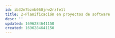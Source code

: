 ```yaml
---
id: ib32n7bzmb060jnw2rzfe1l
title: 2-Planificación en proyectos de software
desc: ''
updated: 1696284641150
created: 1696284641150
---
```

